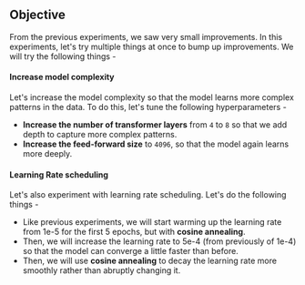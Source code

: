 ## Objective
From the previous experiments, we saw very small improvements. In this experiments, let's try multiple things at once to bump up improvements. We will try the following things - 

#### Increase model complexity
Let's increase the model complexity so that the model learns more complex patterns in the data. To do this, let's tune the following hyperparameters - 
- **Increase the number of transformer layers** from `4` to `8` so that we add depth to capture more complex patterns.
- **Increase the feed-forward size** to `4096`, so that the model again learns more deeply.

#### Learning Rate scheduling
Let's also experiment with learning rate scheduling. Let's do the following things - 
- Like previous experiments, we will start warming up the learning rate from 1e-5 for the first 5 epochs, but with **cosine annealing**.
- Then, we will increase the learning rate to 5e-4 (from previously of 1e-4) so that the model can converge a little faster than before.
- Then, we will use **cosine annealing** to decay the learning rate more smoothly rather than abruptly changing it.
